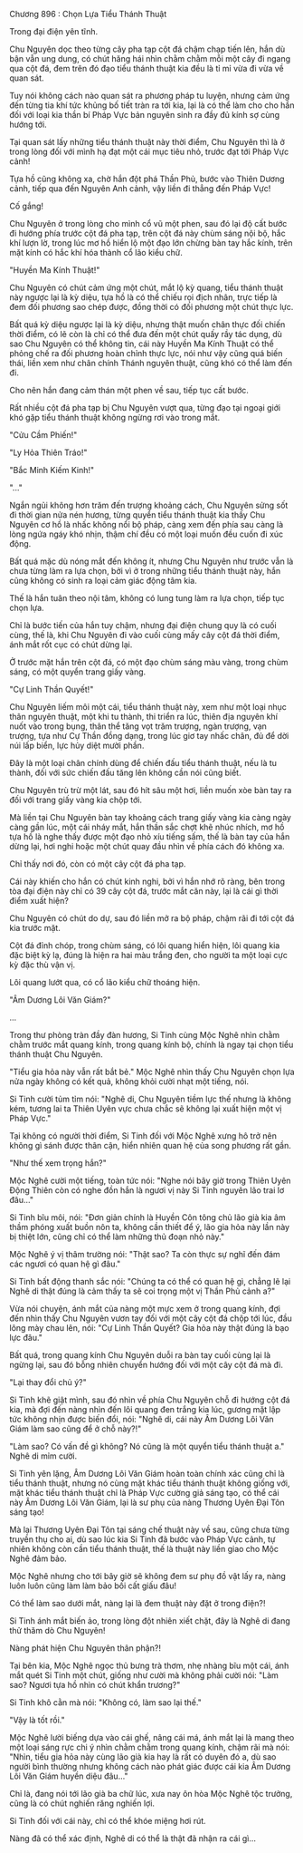




Chương 896 : Chọn Lựa Tiểu Thánh Thuật


Trong đại điện yên tĩnh.

Chu Nguyên dọc theo từng cây pha tạp cột đá chậm chạp tiến lên, hắn dù bận vẫn ung dung, có chút hăng hái nhìn chằm chằm mỗi một cây đi ngang qua cột đá, đem trên đó đạo tiểu thánh thuật kia đều là tỉ mỉ vừa đi vừa về quan sát.

Tuy nói không cách nào quan sát ra phương pháp tu luyện, nhưng cảm ứng đến từng tia khí tức khủng bố tiết tràn ra tới kia, lại là có thể làm cho cho hắn đối với loại kia thần bí Pháp Vực bản nguyên sinh ra đầy đủ kính sợ cùng hướng tới.

Tại quan sát lấy những tiểu thánh thuật này thời điểm, Chu Nguyên thì là ở trong lòng đối với mình hạ đạt một cái mục tiêu nhỏ, trước đạt tới Pháp Vực cảnh!

Tựa hồ cũng không xa, chờ hắn đột phá Thần Phủ, bước vào Thiên Dương cảnh, tiếp qua đến Nguyên Anh cảnh, vậy liền đi thẳng đến Pháp Vực!

Cố gắng!

Chu Nguyên ở trong lòng cho mình cổ vũ một phen, sau đó lại độ cất bước đi hướng phía trước cột đá pha tạp, trên cột đá này chùm sáng nội bộ, hắc khí lượn lờ, trong lúc mơ hồ hiển lộ một đạo lớn chừng bàn tay hắc kính, trên mặt kính có hắc khí hóa thành cổ lão kiểu chữ.

"Huyền Ma Kính Thuật!"

Chu Nguyên có chút cảm ứng một chút, mắt lộ kỳ quang, tiểu thánh thuật này ngược lại là kỳ diệu, tựa hồ là có thể chiếu rọi địch nhân, trực tiếp là đem đối phương sao chép được, đồng thời có đối phương một chút thực lực.

Bất quá kỳ diệu ngược lại là kỳ diệu, nhưng thật muốn chân thực đối chiến thời điểm, có lẽ còn là chỉ có thể đưa đến một chút quấy rầy tác dụng, dù sao Chu Nguyên có thể không tin, cái này Huyền Ma Kính Thuật có thể phỏng chế ra đối phương hoàn chỉnh thực lực, nói như vậy cũng quá biến thái, liền xem như chân chính Thánh nguyên thuật, cũng khó có thể làm đến đi.

Cho nên hắn đang cảm thán một phen về sau, tiếp tục cất bước.

Rất nhiều cột đá pha tạp bị Chu Nguyên vượt qua, từng đạo tại ngoại giới khó gặp tiểu thánh thuật không ngừng rơi vào trong mắt.

"Cửu Cầm Phiến!"

"Ly Hỏa Thiên Tráo!"

"Bắc Minh Kiếm Kinh!"

"..."

Ngắn ngủi không hơn trăm đến trượng khoảng cách, Chu Nguyên sửng sốt đi thời gian nửa nén hương, từng quyển tiểu thánh thuật kia thấy Chu Nguyên cơ hồ là nhấc không nổi bộ pháp, càng xem đến phía sau càng là lòng ngứa ngáy khó nhịn, thậm chí đều có một loại muốn đều cuốn đi xúc động.

Bất quá mặc dù nóng mắt đến không ít, nhưng Chu Nguyên như trước vẫn là chưa từng làm ra lựa chọn, bởi vì ở trong những tiểu thánh thuật này, hắn cũng không có sinh ra loại cảm giác động tâm kia.

Thế là hắn tuân theo nội tâm, không có lung tung làm ra lựa chọn, tiếp tục chọn lựa.

Chỉ là bước tiến của hắn tuy chậm, nhưng đại điện chung quy là có cuối cùng, thế là, khi Chu Nguyên đi vào cuối cùng mấy cây cột đá thời điểm, ánh mắt rốt cục có chút dừng lại.

Ở trước mặt hắn trên cột đá, có một đạo chùm sáng màu vàng, trong chùm sáng, có một quyển trang giấy vàng.

"Cự Linh Thần Quyết!"

Chu Nguyên liếm môi một cái, tiểu thánh thuật này, xem như một loại nhục thân nguyên thuật, một khi tu thành, thi triển ra lúc, thiên địa nguyên khí nuốt vào trong bụng, thân thể tăng vọt trăm trượng, ngàn trượng, vạn trượng, tựa như Cự Thần đồng dạng, trong lúc giơ tay nhấc chân, đủ để dời núi lấp biển, lực hủy diệt mười phần.

Đây là một loại chân chính dùng để chiến đấu tiểu thánh thuật, nếu là tu thành, đối với sức chiến đấu tăng lên không cần nói cũng biết.

Chu Nguyên trù trừ một lát, sau đó hít sâu một hơi, liền muốn xòe bàn tay ra đối với trang giấy vàng kia chộp tới.

Mà liền tại Chu Nguyên bàn tay khoảng cách trang giấy vàng kia càng ngày càng gần lúc, một cái nháy mắt, hắn thần sắc chợt khẽ nhúc nhích, mơ hồ tựa hồ là nghe thấy được một đạo nhỏ xíu tiếng sấm, thế là bàn tay của hắn dừng lại, hơi nghi hoặc một chút quay đầu nhìn về phía cách đó không xa.

Chỉ thấy nơi đó, còn có một cây cột đá pha tạp.

Cái này khiến cho hắn có chút kinh nghi, bởi vì hắn nhớ rõ ràng, bên trong tòa đại điện này chỉ có 39 cây cột đá, trước mắt căn này, lại là cái gì thời điểm xuất hiện?

Chu Nguyên có chút do dự, sau đó liền mở ra bộ pháp, chậm rãi đi tới cột đá kia trước mặt.

Cột đá đỉnh chóp, trong chùm sáng, có lôi quang hiển hiện, lôi quang kia đặc biệt kỳ lạ, đúng là hiện ra hai màu trắng đen, cho người ta một loại cực kỳ đặc thù vận vị.

Lôi quang lướt qua, có cổ lão kiểu chữ thoáng hiện.

"Âm Dương Lôi Văn Giám?"

...

Trong thư phòng tràn đầy đàn hương, Si Tinh cùng Mộc Nghê nhìn chằm chằm trước mắt quang kính, trong quang kính bộ, chính là ngay tại chọn tiểu thánh thuật Chu Nguyên.

"Tiểu gia hỏa này vẫn rất bắt bẻ." Mộc Nghê nhìn thấy Chu Nguyên chọn lựa nửa ngày không có kết quả, không khỏi cười nhạt một tiếng, nói.

Si Tinh cười tủm tỉm nói: "Nghê di, Chu Nguyên tiềm lực thế nhưng là không kém, tương lai ta Thiên Uyên vực chưa chắc sẽ không lại xuất hiện một vị Pháp Vực."

Tại không có người thời điểm, Si Tinh đối với Mộc Nghê xưng hô trở nên không gì sánh được thân cận, hiển nhiên quan hệ của song phương rất gần.

"Như thế xem trọng hắn?"

Mộc Nghê cười một tiếng, toàn tức nói: "Nghe nói bây giờ trong Thiên Uyên Động Thiên còn có nghe đồn hắn là ngươi vị này Si Tinh nguyên lão trai lơ đâu..."

Si Tinh bĩu môi, nói: "Đơn giản chính là Huyền Côn tông chủ lão già kia âm thầm phóng xuất buồn nôn ta, không cần thiết để ý, lão gia hỏa này lần này bị thiệt lớn, cũng chỉ có thể làm những thủ đoạn nhỏ này."

Mộc Nghê ý vị thâm trường nói: "Thật sao? Ta còn thực sự nghĩ đến đám các ngươi có quan hệ gì đâu."

Si Tinh bất động thanh sắc nói: "Chúng ta có thể có quan hệ gì, chẳng lẽ lại Nghê di thật đúng là cảm thấy ta sẽ coi trọng một vị Thần Phủ cảnh a?"

Vừa nói chuyện, ánh mắt của nàng một mực xem ở trong quang kính, đợi đến nhìn thấy Chu Nguyên vươn tay đối với một cây cột đá chộp tới lúc, đầu lông mày chau lên, nói: "Cự Linh Thần Quyết? Gia hỏa này thật đúng là bạo lực đâu."

Bất quá, trong quang kính Chu Nguyên duỗi ra bàn tay cuối cùng lại là ngừng lại, sau đó bỗng nhiên chuyển hướng đối với một cây cột đá mà đi.

"Lại thay đổi chủ ý?"

Si Tinh khẽ giật mình, sau đó nhìn về phía Chu Nguyên chỗ đi hướng cột đá kia, mà đợi đến nàng nhìn đến lôi quang đen trắng kia lúc, gương mặt lập tức không nhịn được biến đổi, nói: "Nghê di, cái này Âm Dương Lôi Văn Giám làm sao cũng để ở chỗ này?!"

"Làm sao? Có vấn đề gì không? Nó cũng là một quyển tiểu thánh thuật a." Nghê di mỉm cười.

Si Tinh yên lặng, Âm Dương Lôi Văn Giám hoàn toàn chính xác cũng chỉ là tiểu thánh thuật, nhưng nó cùng mặt khác tiểu thánh thuật không giống với, mặt khác tiểu thánh thuật chỉ là Pháp Vực cường giả sáng tạo, có thể cái này Âm Dương Lôi Văn Giám, lại là sư phụ của nàng Thương Uyên Đại Tôn sáng tạo!

Mà lại Thương Uyên Đại Tôn tại sáng chế thuật này về sau, cũng chưa từng truyền thụ cho ai, dù sao lúc kia Si Tinh đã bước vào Pháp Vực cảnh, tự nhiên không còn cần tiểu thánh thuật, thế là thuật này liền giao cho Mộc Nghê đảm bảo.

Mộc Nghê nhưng cho tới bây giờ sẽ không đem sư phụ đồ vật lấy ra, nàng luôn luôn cũng làm làm bảo bối cất giấu đâu!

Có thể làm sao dưới mắt, nàng lại là đem thuật này đặt ở trong điện?!

Si Tinh ánh mắt biến ảo, trong lòng đột nhiên xiết chặt, đây là Nghê di đang thử thăm dò Chu Nguyên!

Nàng phát hiện Chu Nguyên thân phận?!

Tại bên kia, Mộc Nghê ngọc thủ bưng trà thơm, nhẹ nhàng bĩu một cái, ánh mắt quét Si Tinh một chút, giống như cười mà không phải cười nói: "Làm sao? Ngươi tựa hồ nhìn có chút khẩn trương?"

Si Tinh khô cằn mà nói: "Không có, làm sao lại thế."

"Vậy là tốt rồi."

Mộc Nghê lười biếng dựa vào cái ghế, nâng cái má, ánh mắt lại là mang theo một loại sáng rực chi ý nhìn chằm chằm trong quang kính, chậm rãi mà nói: "Nhìn, tiểu gia hỏa này cùng lão già kia hay là rất có duyên đó a, dù sao người bình thường nhưng không cách nào phát giác được cái kia Âm Dương Lôi Văn Giám huyền diệu đâu..."

Chỉ là, đang nói tới lão già ba chữ lúc, xưa nay ôn hòa Mộc Nghê tộc trưởng, cũng là có chút nghiến răng nghiến lợi.

Si Tinh đối với cái này, chỉ có thể khóe miệng hơi rút.

Nàng đã có thể xác định, Nghê di có thể là thật đã nhận ra cái gì...




